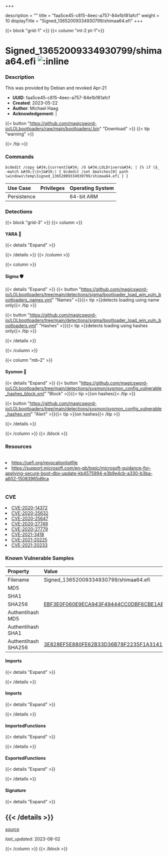 +++

description = ""
title = "faa5ce45-c815-4eec-a757-84e1b181afcf"
weight = 10
displayTitle = "Signed_13652009334930799/shimaa64.efi"
+++


{{< block "grid-1" >}}
{{< column "mt-2 pt-1">}}


# Signed_13652009334930799/shimaa64.efi ![:inline](/images/twitter_verified.png) 


### Description

This was provided by Debian and revoked Apr-21
- **UUID**: faa5ce45-c815-4eec-a757-84e1b181afcf
- **Created**: 2023-05-22
- **Author**: Michael Haag
- **Acknowledgement**:  | [](https://twitter.com/)

{{< button "https://github.com/magicsword-io/LOLbootloaders/raw/main/bootloaders/.bin" "Download" >}}
{{< tip "warning" >}}

{{< /tip >}}

### Commands

```
bcdedit /copy &#34;{current}&#34; /d &#34;LOLDrivers&#34; | {% if ($_ -match &#39;{\S+}&#39;) { bcdedit /set $matches[0] path \windows\temp\Signed_13652009334930799/shimaa64.efi } }
```


| Use Case | Privileges | Operating System | 
|:---- | ---- | ---- |
| Persistence |  | 64-bit ARM |



### Detections


{{< block "grid-3" >}}
{{< column >}}
#### YARA 🏹
{{< details "Expand" >}}

{{< /details >}}
{{< /column >}}



{{< column >}}

#### Sigma 🛡️
{{< details "Expand" >}}
{{< button "https://github.com/magicsword-io/LOLbootloaders/tree/main/detections/sigma/bootloader_load_win_vuln_bootloaders_names.yml" "Names" >}}{{< tip >}}detects loading using name only{{< /tip >}} 


{{< button "https://github.com/magicsword-io/LOLbootloaders/tree/main/detections/sigma/bootloader_load_win_vuln_bootloaders.yml" "Hashes" >}}{{< tip >}}detects loading using hashes only{{< /tip >}} 

{{< /details >}}

{{< /column >}}


{{< column "mb-2" >}}

#### Sysmon 🔎
{{< details "Expand" >}}
{{< button "https://github.com/magicsword-io/LOLbootloaders/tree/main/detections/sysmon/sysmon_config_vulnerable_hashes_block.xml" "Block" >}}{{< tip >}}on hashes{{< /tip >}} 

{{< button "https://github.com/magicsword-io/LOLbootloaders/tree/main/detections/sysmon/sysmon_config_vulnerable_hashes.xml" "Alert" >}}{{< tip >}}on hashes{{< /tip >}} 

{{< /details >}}

{{< /column >}}
{{< /block >}}


### Resources
<br>
<li><a href="https://uefi.org/revocationlistfile">https://uefi.org/revocationlistfile</a></li>
<li><a href="https://support.microsoft.com/en-gb/topic/microsoft-guidance-for-applying-secure-boot-dbx-update-kb4575994-e3b9e4cb-a330-b3ba-a602-15083965d9ca">https://support.microsoft.com/en-gb/topic/microsoft-guidance-for-applying-secure-boot-dbx-update-kb4575994-e3b9e4cb-a330-b3ba-a602-15083965d9ca</a></li>
<br>

### CVE

<li><a href="https://cve.mitre.org/cgi-bin/cvename.cgi?name=CVE-2020-14372">CVE-2020-14372</a></li>
<li><a href="https://cve.mitre.org/cgi-bin/cvename.cgi?name=CVE-2020-25632">CVE-2020-25632</a></li>
<li><a href="https://cve.mitre.org/cgi-bin/cvename.cgi?name=CVE-2020-25647">CVE-2020-25647</a></li>
<li><a href="https://cve.mitre.org/cgi-bin/cvename.cgi?name=CVE-2020-27749">CVE-2020-27749</a></li>
<li><a href="https://cve.mitre.org/cgi-bin/cvename.cgi?name=CVE-2020-27779">CVE-2020-27779</a></li>
<li><a href="https://cve.mitre.org/cgi-bin/cvename.cgi?name=CVE-2021-3418">CVE-2021-3418</a></li>
<li><a href="https://cve.mitre.org/cgi-bin/cvename.cgi?name=CVE-2021-20225">CVE-2021-20225</a></li>
<li><a href="https://cve.mitre.org/cgi-bin/cvename.cgi?name=CVE-2021-20233">CVE-2021-20233</a></li>

### Known Vulnerable Samples

| Property           | Value |
|:-------------------|:------|
| Filename           | Signed_13652009334930799/shimaa64.efi |
| MD5                | [](https://www.virustotal.com/gui/file/) |
| SHA1               | [](https://www.virustotal.com/gui/file/) |
| SHA256             | [EBF3E0F060E9ECA943F49444CC0DBF6CBE1AEC2C20AE10DFB9E757335AA26ADD](https://www.virustotal.com/gui/file/EBF3E0F060E9ECA943F49444CC0DBF6CBE1AEC2C20AE10DFB9E757335AA26ADD) |
| Authentihash MD5   | [](https://www.virustotal.com/gui/search/authentihash%253A) |
| Authentihash SHA1  | [](https://www.virustotal.com/gui/search/authentihash%253A) |
| Authentihash SHA256| [3E828EF5E880FE62B33D36B78F2235F1A314153899AC80469597297B9A9DD22D](https://www.virustotal.com/gui/search/authentihash%253A3E828EF5E880FE62B33D36B78F2235F1A314153899AC80469597297B9A9DD22D) |


#### Imports
{{< details "Expand" >}}

{{< /details >}}
#### Imports
{{< details "Expand" >}}

{{< /details >}}
#### ImportedFunctions
{{< details "Expand" >}}

{{< /details >}}
#### ExportedFunctions
{{< details "Expand" >}}

{{< /details >}}

#### Signature
{{< details "Expand" >}}

{{< /details >}}
-----



[*source*](https://github.com/magicsword-io/LOLbootloaders/tree/main/yaml/faa5ce45-c815-4eec-a757-84e1b181afcf.yaml)

*last_updated:* 2023-08-02








{{< /column >}}
{{< /block >}}
